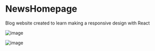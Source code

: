 # NewsHomepage
Blog website created to learn making a responsive design with React

![image](https://github.com/nxoff/NewsHomepage/assets/100073580/66b03e88-0455-4ee7-b288-b046c820c4cb)

![image](https://github.com/nxoff/NewsHomepage/assets/100073580/93cc148c-1893-4233-88e3-fdd29e82f349)

